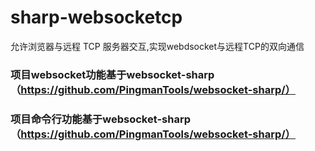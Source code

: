 # sharp-websocketcp
允许浏览器与远程 TCP 服务器交互,实现webdsocket与远程TCP的双向通信


### 项目websocket功能基于websocket-sharp（https://github.com/PingmanTools/websocket-sharp/）

### 项目命令行功能基于websocket-sharp（https://github.com/PingmanTools/websocket-sharp/）